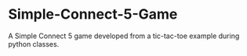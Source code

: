 # Simple-Connect-5-Game
A Simple Connect 5 game developed from a tic-tac-toe example during python classes.
